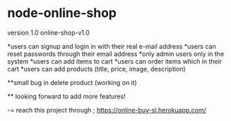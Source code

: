 # node-online-shop
version 1.0 
online-shop-v1.0

*users can signup and login in with their real e-mail address
*users can reset passwords through their email address
*only admin users only in the system
*users can add items to cart
*users can order items which in their cart
*users can add products (title, price, image, description)

**small bug in delete product (working on it)

** looking forward to add more features!

-= reach this project through ;
https://online-buy-sl.herokuapp.com/

